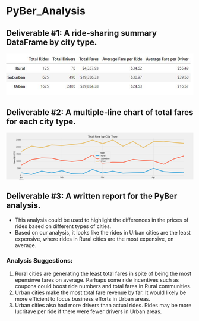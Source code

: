 # PyBer_Analysis

## Deliverable #1: A ride-sharing summary DataFrame by city type.
![Pyber_Analysis](Challenge/Resources/Analysis/ride_sharing_df.JPG)

## Deliverable #2: A multiple-line chart of total fares for each city type.
![Pyber_Analysis](Challenge/Resources/Analysis/PyBer_fare_summary.png)

## Deliverable #3: A written report for the PyBer analysis. 
* This analysis could be used to highlight the differences in the prices of rides based on different types of cities.  
* Based on our analysis, it looks like the rides in Urban cities are the least expensive, where rides in Rural cities are the most expensive, on average. 

### Analysis Suggestions: 
1. Rural cities are generating the least total fares in spite of being the most epensinve fares on average. Parhaps some ride incentives such as coupons could boost ride numbers and total fares in Rural communities. 
2. Urban cities make the most total fare revenue  by far. It would likely be more efficient to focus business efforts in Urban areas. 
3. Urban cities also had more drivers than actual rides. Rides may be more lucritave per ride if there were fewer drivers in Urban areas. 
